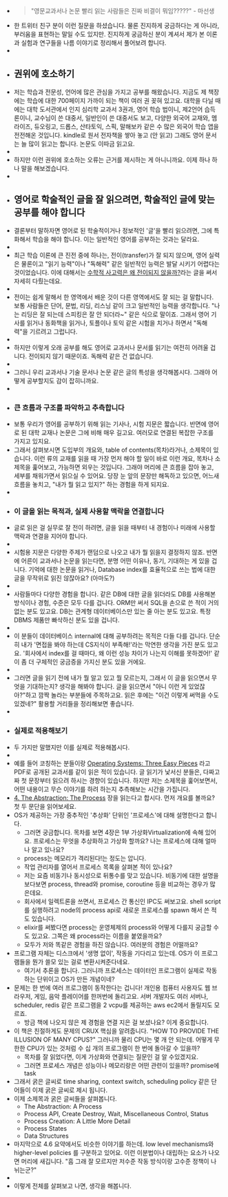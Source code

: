 - > "영문교과서나 논문 빨리 읽는 사람들은 진짜 비결이 뭐임?????" - 마선생
- 한 트위터 친구 분이 이런 질문을 하셨습니다. 물론 진지하게 궁금하다는 게 아니라, 부러움을 표현하는 말일 수도 있지만. 진지하게 궁금하신 분이 계셔서 제가 본 이론과 실험과 연구들을 나름 이야기로 정리해서 풀어보려 합니다.
-
- ## 권위에 호소하기
- 저는 학습과 전문성, 언어에 많은 관심을 가지고 공부를 해왔습니다. 지금도 제 책장에는 학습에 대한 700페이지 가까이 되는 책이 여러 권 꽂혀 있고요. 대학을 다닐 때에는 대학 도서관에서 인지 심리학 교과서 3권과, 영어 학습 법이니, 제2언어 습득론이니, 교수님이 쓴 대중서, 일반인이 쓴 대중서도 보고, 다양한 외국어 교재와, 멤라이즈, 듀오링고, 드롭스, 산타토익, 스픽, 말해보카 같은 수 많은 외국어 학습 앱을 전전해온 것입니다. kindle로 원서 전자책을 쌓아 놓고 (안 읽고) 그래도 영어 문서는 늘 많이 읽고는 합니다. 논문도 이따금 읽고요.
-
- 하지만 이런 권위에 호소하는 오류는 근거를 제시하는 게 아니니까요. 이제 하나 하나 말을 해보겠습니다.
-
- ## 영어로 학술적인 글을 잘 읽으려면, 학술적인 글에 맞는 공부를 해야 합니다
- 결론부터 말하자면 영어로 된 학술적이거나 정보적인 '글'을 빨리 읽으려면, 그에 특화해서 학습을 해야 합니다. 이는 일반적인 영어를 공부하는 것과는 달라요.
-
- 최근 학습 이론에 큰 진전 중에 하나는, 전이(transfer)가 잘 되지 않으며, 영어 실력은 물론이고 "읽기 능력"이나 "독해력" 같은 일반적인 능력은 발달 시키기 어렵다는 것이었습니다. 이에 대해서는 [수학적 사고력은 왜 전이되지 않을까?](https://twinstae.github.io/why-not-transfer/)라는 글을 써서 자세히 다뤘는데요.
-
- 전이는 쉽게 말해서 한 영역에서 배운 것이 다른 영역에서도 잘 되는 걸 말합니다. 보통 사람들은 단어, 문법, 리딩, 리스닝 같이 크고 일반적인 능력을 생각합니다. "나는 리딩은 잘 되는데 스피킹은 잘 안 되더라~" 같은 식으로 말이죠. 그래서 영어 기사를 읽거나 동화책을 읽거나, 토플이나 토익 같은 시험을 치거나 하면서 "독해력"을 기르려고 그럽니다.
-
- 하지만 이렇게 오래 공부를 해도 영어로 교과서나 문서를 읽기는 여전히 어려울 겁니다. 전이되지 않기 때문이죠. 독해력 같은 건 없습니다.
-
- 그러니 우리 교과서나 기술 문서나 논문 같은 글의 특성을 생각해봅시다. 그래야 어떻게 공부할지도 감이 잡히니까요.
-
- ### 큰 흐름과 구조를 파악하고 추측합니다
- 보통 우리가 영어를 공부하기 위해 읽는 기사나, 시험 지문은 짧습니다. 반면에 영어로 된 대학 교재나 논문은 그에 비해 매우 길고요. 여러모로 연결된 복잡한 구조를 가지고 있지요.
- 그래서 살펴보시면 도입부의 개요와, table of contents(목차)라거나, 소제목이 있습니다. 이런 류의 교재를 읽을 때 가장 먼저 해야 할 일이 바로 이런 개요, 목차나 소제목을 훑어보고, 가능하면 외우는 것입니다. 그래야 머리에 큰 흐름을 잡아 놓고, 세부를 채워가면서 읽으실 수 있어요. 당장 눈 앞의 문장만 해독하고 있으면, 어느새 흐름을 놓치고, "내가 뭘 읽고 있지?" 하는 경험을 하게 되지요.
-
- ### 이 글을 읽는 목적과, 실제 사용할 맥락을 연결합니다
- 글로 읽은 걸 실무로 잘 전이 하려면, 글을 읽을 때부터 내 경험이나 미래에 사용할 맥락과 연결을 지어야 합니다.
-
- 시험용 지문은 다양한 주제가 랜덤으로 나오고 내가 뭘 읽을지 결정하지 않죠. 반면에 어른이 교과서나 논문을 읽는다면, 분명 어떤 이유나, 동기, 기대하는 게 있을 겁니다. 기억에 대한 논문을 읽거나, Database index를 효율적으로 쓰는 법에 대한 글을 무작위로 읽진 않잖아요? (아마도?)
-
- 사람들마다 다양한 경험을 합니다. 같은 DB에 대한 글을 읽더라도 DB를 사용해본 방식이나 경험, 수준은 모두 다를 겁니다. ORM만 써서 SQL을 손으로 쓴 적이 거의 없는 분도 있고요. DB는 관계형 데이터베이스만 있는 줄 아는 분도 있고요. 특정 DBMS 제품만 빠삭하신 분도 있을 겁니다.
-
- 이 분들이 데이터베이스 internal에 대해 공부하려는 목적은 다들 다를 겁니다. 단순히 내가 '면접을 봐야 하는데 CS지식이 부족해!'라는 막연한 생각을 가진 분도 있고요. '회사에서 index를 걸 때마다, 왜 이런 성능 차이가 나는지 이해를 못하겠어!' 같이 좀 더 구체적인 궁금증을 가지신 분도 있을 거에요.
-
- 그러면 글을 읽기 전에 내가 뭘 알고 있고 뭘 모르는지, 그래서 이 글을 읽으면서 무엇을 기대하는지? 생각을 해봐야 합니다. 글을 읽으면서 "아니 이런 게 있었잖아?"하고 깜짝 놀라는 부분들에 주목하고요. 읽은 후에는 "이건 이렇게 써먹을 수도 있겠네?" 활용할 거리들을 정리해보면 좋습니다.
-
- ### 실제로 적용해보기
- 두 가지만 말했지만 이를 실제로 적용해봅시다.
-
- 예를 들어 코칭하는 분들이랑 [Operating Systems: Three Easy Pieces](https://pages.cs.wisc.edu/~remzi/OSTEP/) 라고 PDF로 공개된 교과서를 같이 읽은 적이 있습니다. 글 읽기가 낯서신 분들은, 다짜고짜 첫 문장부터 읽으려 하시는 경향이 있습니다. 하지만 저는 소제목을 훑어보면서, 어떤 내용이고 무슨 이야기를 하려 하는지 추측해보는 시간을 가집니다.
- [4. The Abstraction: The Process](https://pages.cs.wisc.edu/~remzi/OSTEP/cpu-intro.pdf) 장을 읽는다고 합시다. 먼저 개요를 볼까요? 첫 두 문단을 읽어보세요.
- OS가 제공하는 가장 중추적인 '추상화' 단위인 '프로세스'에 대해 설명한다고 합니다.
	- 그러면 궁금합니다. 목차를 보면 4장은 1부 가상화Virtualization에 속해 있어요. 프로세스는 무엇을 추상화하고 가상화 할까요? 나는 프로세스에 대해 얼마나 알고 있나요?
	- process는 메모리가 격리된다!는 정도는 압니다.
	- 작업 관리자를 열어서 프로세스 목록을 살펴본 적이 있나요?
	- 저는 요즘 비동기나 동시성으로 뒤통수를 맞고 있습니다. 비동기에 대한 설명을 보다보면 process, thread와 promise, coroutine 등을 비교하는 경우가 많은데요.
	- 회사에서 일렉트론을 쓰면서, 프로세스 간 통신인 IPC도 써보고요. shell script를 실행하려고 node의 process api로 새로운 프로세스를 spawn 해서 쓴 적도 있습니다.
	- elixir를 써봤다면 process는 운영체제의 process와 어떻게 다를지 궁금할 수도 있고요. 그쪽은 왜 process라는 이름을 붙였을까요?
	- 모두가 저와 똑같은 경험을 하진 않습니다. 여러분의 경험은 어떨까요?
- 프로그램 자체는 디스크에서 '생명 없이', 작동을 기다리고 있는데. OS가 이 프로그램들을 뭔가 쓸모 있는 걸로 변환시켜준다네요.
	- 여기서 추론을 합니다. 그러니까 프로세스는 데이터인 프로그램이 실제로 작동하는 단위이고 OS가 만든 개념이네?
- 문제는 한 번에 여러 프로그램이 동작한다는 겁니다! 개인용 컴퓨터 사용자도 웹 브라우저, 게임, 음악 플레이어를 한꺼번에 돌리고요. 서버 개발자도 여러 서버나, scheduler, redis 같은 프로그램을 2 vcpu를 제공하는 aws ec2에서 돌릴지도 모르죠.
	- 방금 책에 나오지 않은 제 경험을 연결 지은 걸 보셨나요? 이게 중요합니다.
- 이 책은 친절하게도 문제의 CRUX 핵심을 알려줍니다. "HOW TO PROVIDE THE ILLUSION OF MANY CPUS?" 그러니까 물리 CPU는 몇 개 안 되는데. 어떻게 무한한 CPU가 있는 것처럼 수 십 개의 프로그램이 한 번에 돌아갈 수 있을까?
	- 목차를 잘 읽었다면, 이게 가상화와 연결되는 질문인 걸 알 수있겠지요.
	- 그러면 프로세스 개념은 성능이나 메모리랑은 어떤 관련이 있을까? promise에 task
- 그래서 굵은 글씨로 time sharing, context switch, scheduling policy 같은 단어들이 이제 굵은 글씨로 제시 됩니다.
- 이제 소제목과 굵은 글씨들을 살펴봅니다.
	- The Abstraction: A Process
	- Process API, Create Destroy, Wait, Miscellaneous Control, Status
	- Process Creation: A Little More Detail
	- Process States
	- Data Structures
- 마지막으로 4.6 요약에서도 비슷한 이야기를 하는데. low level mechanisms와 higher-level policies 를 구분하고 있어요. 이런 이분법이나 대립하는 요소가 나오면 머리에 새깁니다. "흠 그래 잘 모르지만 저수준 작동 방식이랑 고수준 정책이 나뉘는군?"
-
- 이렇게 전체를 살펴보고 나면, 생각을 해봅니다.